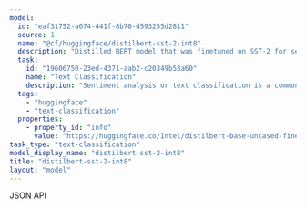 ```yaml
---
model:
  id: "eaf31752-a074-441f-8b70-d593255d2811"
  source: 1
  name: "@cf/huggingface/distilbert-sst-2-int8"
  description: "Distilled BERT model that was finetuned on SST-2 for sentiment classification"
  task:
    id: "19606750-23ed-4371-aab2-c20349b53a60"
    name: "Text Classification"
    description: "Sentiment analysis or text classification is a common NLP task that classifies a text input into labels or classes."
  tags:
    - "huggingface"
    - "text-classification"
  properties:
    - property_id: "info"
      value: "https://huggingface.co/Intel/distilbert-base-uncased-finetuned-sst-2-english-int8-static"
task_type: "text-classification"
model_display_name: "distilbert-sst-2-int8"
title: "distilbert-sst-2-int8"
layout: "model"
---
```


JSON API